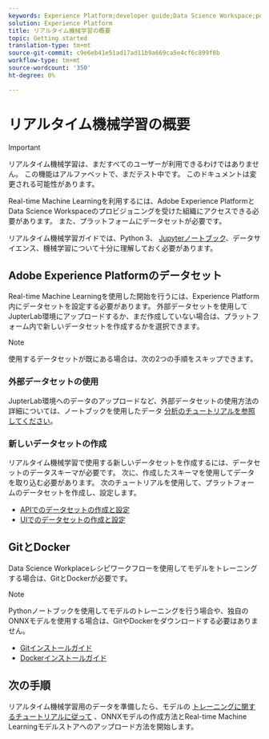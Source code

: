 ```yaml
---
keywords: Experience Platform;developer guide;Data Science Workspace;popular topics;Real time machine learning;
solution: Experience Platform
title: リアルタイム機械学習の概要
topic: Getting started
translation-type: tm+mt
source-git-commit: c9e6eb41e51ad17ad11b9a669ca5e4cf6c899f8b
workflow-type: tm+mt
source-wordcount: '350'
ht-degree: 0%

---
```



# リアルタイム機械学習の概要

>[!IMPORTANT]
>リアルタイム機械学習は、まだすべてのユーザーが利用できるわけではありません。 この機能はアルファベットで、まだテスト中です。 このドキュメントは変更される可能性があります。

Real-time Machine Learningを利用するには、Adobe Experience PlatformとData Science Workspaceのプロビジョニングを受けた組織にアクセスできる必要があります。 また、プラットフォームにデータセットが必要です。

リアルタイム機械学習ガイドでは、Python 3、 [Jupyterノートブック](../jupyterlab/overview.md)、データサイエンス、機械学習について十分に理解しておく必要があります。

## Adobe Experience Platformのデータセット

Real-time Machine Learningを使用した開始を行うには、Experience Platform内にデータセットを設定する必要があります。 外部データセットを使用してJupterLab環境にアップロードするか、まだ作成していない場合は、プラットフォーム内で新しいデータセットを作成するかを選択できます。

>[!NOTE]
>使用するデータセットが既にある場合は、次の2つの手順をスキップできます。

### 外部データセットの使用

JupterLab環境へのデータのアップロードなど、外部データセットの使用方法の詳細については、ノートブックを使用したデータ [分析のチュートリアルを参照してください](../jupyterlab/analyze-your-data.md#external-data)。

### 新しいデータセットの作成

リアルタイム機械学習で使用する新しいデータセットを作成するには、データセットのデータスキーマが必要です。 次に、作成したスキーマを使用してデータを取り込む必要があります。 次のチュートリアルを使用して、プラットフォームのデータセットを作成し、設定します。

- [APIでのデータセットの作成と設定](../../catalog/datasets/create.md)
- [UIでのデータセットの作成と設定](../../ingestion/tutorials/ingest-batch-data.md)

## GitとDocker

Data Science Workplaceレシピワークフローを使用してモデルをトレーニングする場合は、GitとDockerが必要です。

>[!NOTE]
>Pythonノートブックを使用してモデルのトレーニングを行う場合や、独自のONNXモデルを使用する場合は、GitやDockerをダウンロードする必要はありません。

- [Gitインストールガイド](https://git-scm.com/book/en/v2/Getting-Started-Installing-Git)
- [Dockerインストールガイド](https://docs.docker.com/get-docker/)

## 次の手順

リアルタイム機械学習用のデータを準備したら、モデルの [トレーニングに関するチュートリアルに従って](./training-ml-model.md) 、ONNXモデルの作成方法とReal-time Machine Learningモデルストアへのアップロード方法を開始します。

